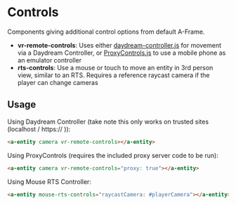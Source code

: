 # Controls

Components giving additional control options from default A-Frame.

- **vr-remote-controls**: Uses either [daydream-controller.js](https://github.com/mrdoob/daydream-controller.js/) for movement via a Daydream Controller, or [ProxyControls.js](http://proxy-controls.donmccurdy.com/) to use a mobile phone as an emulator controller
- **rts-controls**: Use a mouse or touch to move an entity in 3rd person view, similar to an RTS. Requires a reference raycast camera if the player can change cameras

## Usage

Using Daydream Controller (take note this only works on trusted sites (localhost / https:// )):

```html
<a-entity camera vr-remote-controls></a-entity>
```

Using ProxyControls (requires the included proxy server code to be run):

```html
<a-entity camera vr-remote-controls="proxy: true"></a-entity>
```

Using Mouse RTS Controller:
```html
<a-entity mouse-rts-controls="raycastCamera: #playerCamera"></a-entity>
```
